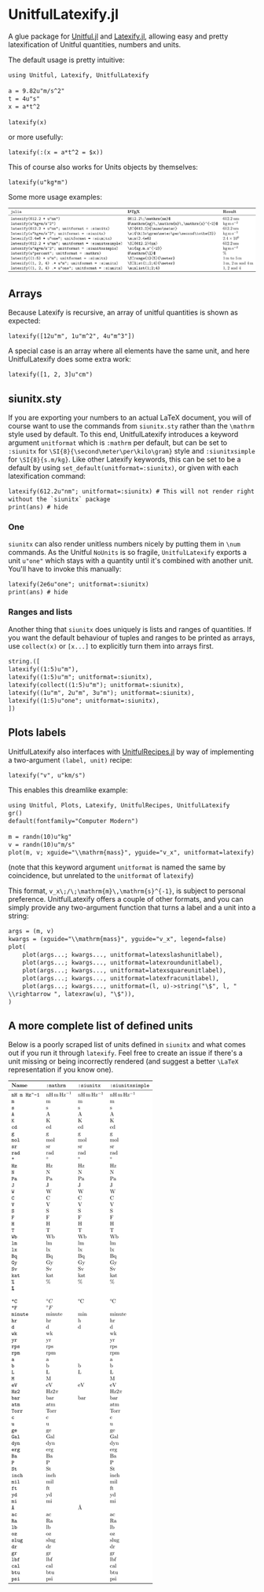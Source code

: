 # UnitfulLatexify.jl

A glue package for [Unitful.jl](https://github.com/PainterQubits/Unitful.jl)
and [Latexify.jl](https://github.com/korsbo/Latexify.jl), allowing easy and
pretty latexification of Unitful quantities, numbers and units.

The default usage is pretty intuitive:

```@example main
using Unitful, Latexify, UnitfulLatexify

a = 9.82u"m/s^2"
t = 4u"s"
x = a*t^2

latexify(x)
```

or more usefully:

```@example main
latexify(:(x = a*t^2 = $x))
```

This of course also works for Units objects by themselves:

```@example main
latexify(u"kg*m")
```

Some more usage examples:

![](assets/examples.png)


## Arrays
Because Latexify is recursive, an array of unitful quantities is shown as
expected:


```@example main
latexify([12u"m", 1u"m^2", 4u"m^3"])
```

A special case is an array where all elements have the same unit, and here
UnitfulLatexify does some extra work:
```@example main
latexify([1, 2, 3]u"cm")
```


## siunitx.sty
If you are exporting your numbers to an actual LaTeX document, you will of
course want to use the commands from `siunitx.sty` rather than the `\mathrm`
style used by default. To this end, UnitfulLatexify introduces a keyword
argument `unitformat` which is `:mathrm` per default, but can be set to
`:siunitx` for `\SI{8}{\second\meter\per\kilo\gram}` style and `:siunitxsimple` for
`\SI{8}{s.m/kg}`. Like other Latexify keywords, this can be set to be a default
by using `set_default(unitformat=:siunitx)`, or given with each latexification
command:

```@example main
latexify(612.2u"nm"; unitformat=:siunitx) # This will not render right without the `siunitx` package
print(ans) # hide
```

### One
`siunitx` can also render unitless numbers nicely by putting them in `\num` commands. As the Unitful `NoUnits` is so fragile, `UnitfulLatexify` exports a unit `u"one"` which stays with a quantity until it's combined with another unit. You'll have to invoke this manually:

```@example main
latexify(2e6u"one"; unitformat=:siunitx)
print(ans) # hide
```

### Ranges and lists
Another thing that `siunitx` does uniquely is lists and ranges of quantities.
If you want the default behaviour of tuples and ranges to be printed as arrays,
use `collect(x)` or `[x...]` to explicitly turn them into arrays first.

```@example main
string.([
latexify((1:5)u"m"),
latexify((1:5)u"m"; unitformat=:siunitx),
latexify(collect((1:5)u"m"); unitformat=:siunitx),
latexify((1u"m", 2u"m", 3u"m"); unitformat=:siunitx),
latexify((1:5)u"one"; unitformat=:siunitx),
])
```


## Plots labels
UnitfulLatexify also interfaces with
[UnitfulRecipes.jl](https://github.com/jw3126/UnitfulRecipes.jl) by way of
implementing a two-argument `(label, unit)` recipe:

```@example main
latexify("v", u"km/s")
```

This enables this dreamlike example:

```@example plot
using Unitful, Plots, Latexify, UnitfulRecipes, UnitfulLatexify
gr()
default(fontfamily="Computer Modern")

m = randn(10)u"kg"
v = randn(10)u"m/s"
plot(m, v; xguide="\\mathrm{mass}", yguide="v_x", unitformat=latexify)
```

(note that this keyword argument `unitformat` is named the same by coincidence,
but unrelated to the `unitformat` of `latexify`)

This format, ``v_x\;/\;\mathrm{m}\,\mathrm{s}^{-1}``, is subject to personal
preference. UnitfulLatexify offers a couple of other formats, and you can
simply provide any two-argument function that turns a label and a unit into a
string:

```@example plot
args = (m, v)
kwargs = (xguide="\\mathrm{mass}", yguide="v_x", legend=false)
plot(
	plot(args...; kwargs..., unitformat=latexslashunitlabel),
	plot(args...; kwargs..., unitformat=latexroundunitlabel),
	plot(args...; kwargs..., unitformat=latexsquareunitlabel),
	plot(args...; kwargs..., unitformat=latexfracunitlabel),
	plot(args...; kwargs..., unitformat=(l, u)->string("\$", l, " \\rightarrow ", latexraw(u), "\$")),
)
```

## A more complete list of defined units
Below is a poorly scraped list of units defined in `siunitx` and what comes out
if you run it through `latexify`. Feel free to create an issue if there's a
unit missing or being incorrectly rendered (and suggest a better ``\LaTeX``
representation if you know one).

![](assets/allunits.png)
